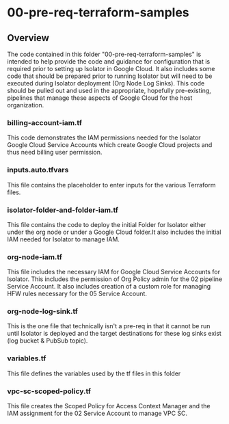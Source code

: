 # 00-pre-req-terraform-samples

## Overview

The code contained in this folder "00-pre-req-terraform-samples" is intended to
help provide the code and guidance for configuration that is required prior to
setting up Isolator in Google Cloud. It also includes some code that should be
prepared prior to running Isolator but will need to be executed during Isolator
deployment (Org Node Log Sinks). This code should be pulled out and used in the
appropriate, hopefully pre-existing, pipelines that manage these aspects of
Google Cloud for the host organization.

### billing-account-iam.tf

This code demonstrates the IAM permissions needed for the Isolator Google Cloud
Service Accounts which create Google Cloud projects and thus need billing user
permission.

### inputs.auto.tfvars

This file contains the placeholder to enter inputs for the various Terraform
files.

### isolator-folder-and-folder-iam.tf

This file contains the code to deploy the initial Folder for Isolator either
under the org node or under a Google Cloud folder.It also includes the initial
IAM needed for Isolator to manage IAM.

### org-node-iam.tf

This file includes the necessary IAM for Google Cloud Service Accounts for
Isolator. This includes the permission of Org Policy admin for the 02 pipeline
Service Account. It also includes creation of a custom role for managing HFW
rules necessary for the 05 Service Account.

### org-node-log-sink.tf

This is the one file that technically isn't a pre-req in that it cannot be run
until Isolator is deployed and the target destinations for these log sinks
exist (log bucket & PubSub topic).

### variables.tf

This file defines the variables used by the tf files in this folder

### vpc-sc-scoped-policy.tf

This file creates the Scoped Policy for Access Context Manager and the IAM
assignment for the 02 Service Account to manage VPC SC.
